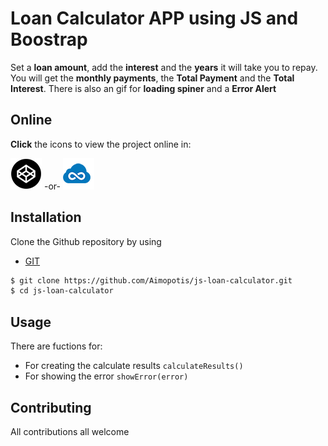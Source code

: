 # Loan Calculator APP using JS and Boostrap 
Set a **loan amount**, add the **interest** and the **years** it will take you to repay.
You will get the **monthly payments**, the **Total Payment** and the **Total Interest**.
There is also an gif for **loading spiner** and a **Error Alert**


## Online 
**Click** the icons to view the project online in:

[![Codepen icon](img/codepen50.png)](https://codepen.io/MorpheusStudio/pen/JLNBQp) 
 -or- 
[![jsfiddle icon](img/jsfiddle50.png)](https://jsfiddle.net/Morpheus_Studio/aryocehw/11/)

## Installation
Clone the Github repository by using 
* [GIT](https://git-scm.com/downloads)
```sh
$ git clone https://github.com/Aimopotis/js-loan-calculator.git
$ cd js-loan-calculator
```
## Usage
There are fuctions for: 

* For creating the calculate results `calculateResults()`
* For showing the error `showError(error)`


## Contributing
All contributions all welcome


